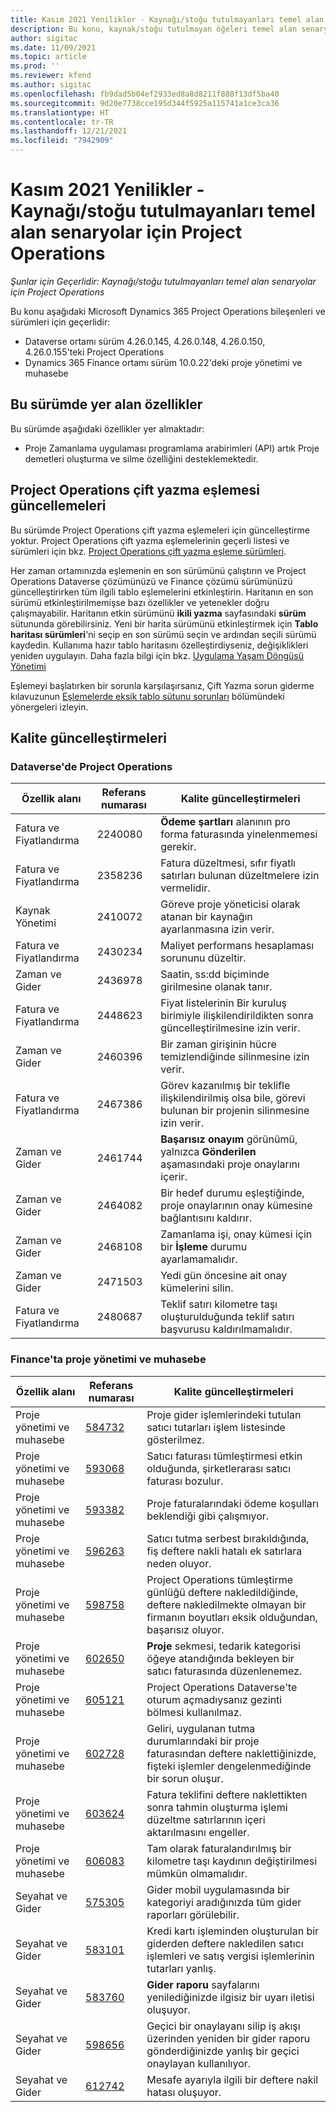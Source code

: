 ```yaml
---
title: Kasım 2021 Yenilikler - Kaynağı/stoğu tutulmayanları temel alan senaryolar için Project Operations
description: Bu konu, kaynak/stoğu tutulmayan öğeleri temel alan senaryolar için Project Operations Kasım 2021 sürümünde yer alan kalite güncelleştirmeleri hakkında bilgi sağlar.
author: sigitac
ms.date: 11/09/2021
ms.topic: article
ms.prod: ''
ms.reviewer: kfend
ms.author: sigitac
ms.openlocfilehash: fb9dad5b04ef2933ed8a8d8211f888f13df5ba40
ms.sourcegitcommit: 9d20e7738cce195d344f5925a115741a1ce3ca36
ms.translationtype: HT
ms.contentlocale: tr-TR
ms.lasthandoff: 12/21/2021
ms.locfileid: "7942909"
---
```

# <a name="whats-new-november-2021---project-operations-for-resourcenon-stocked-based-scenarios"></a>Kasım 2021 Yenilikler - Kaynağı/stoğu tutulmayanları temel alan senaryolar için Project Operations

*Şunlar için Geçerlidir: Kaynağı/stoğu tutulmayanları temel alan senaryolar için Project Operations*

Bu konu aşağıdaki Microsoft Dynamics 365 Project Operations bileşenleri ve sürümleri için geçerlidir:

- Dataverse ortamı sürüm 4.26.0.145, 4.26.0.148, 4.26.0.150, 4.26.0.155'teki Project Operations
- Dynamics 365 Finance ortamı sürüm 10.0.22'deki proje yönetimi ve muhasebe

## <a name="features-included-in-this-release"></a>Bu sürümde yer alan özellikler

Bu sürümde aşağıdaki özellikler yer almaktadır:

- Proje Zamanlama uygulaması programlama arabirimleri (API) artık Proje demetleri oluşturma ve silme özelliğini desteklemektedir.

## <a name="project-operations-dual-write-maps-updates"></a>Project Operations çift yazma eşlemesi güncellemeleri

Bu sürümde Project Operations çift yazma eşlemeleri için güncelleştirme yoktur. Project Operations çift yazma eşlemelerinin geçerli listesi ve sürümleri için bkz. [Project Operations çift yazma eşleme sürümleri](/dynamics365/project-operations/environment/resource-dual-write-maps).

Her zaman ortamınızda eşlemenin en son sürümünü çalıştırın ve Project Operations Dataverse çözümünüzü ve Finance çözümü sürümünüzü güncelleştirirken tüm ilgili tablo eşlemelerini etkinleştirin. Haritanın en son sürümü etkinleştirilmemişse bazı özellikler ve yetenekler doğru çalışmayabilir. Haritanın etkin sürümünü **ikili yazma** sayfasındaki **sürüm** sütununda görebilirsiniz. Yeni bir harita sürümünü etkinleştirmek için **Tablo haritası sürümleri**'ni seçip en son sürümü seçin ve ardından seçili sürümü kaydedin. Kullanıma hazır tablo haritasını özelleştirdiyseniz, değişiklikleri yeniden uygulayın. Daha fazla bilgi için bkz. [Uygulama Yaşam Döngüsü Yönetimi](/dynamics365/fin-ops-core/dev-itpro/data-entities/dual-write/app-lifecycle-management)

Eşlemeyi başlatırken bir sorunla karşılaşırsanız, Çift Yazma sorun giderme kılavuzunun [Eşlemelerde eksik tablo sütunu sorunları](/dynamics365/fin-ops-core/dev-itpro/data-entities/dual-write/dual-write-troubleshooting-finops-upgrades#missing-table-columns-issue-on-maps) bölümündeki yönergeleri izleyin.

## <a name="quality-updates"></a>Kalite güncelleştirmeleri

### <a name="project-operations-in-dataverse"></a>Dataverse'de Project Operations

| Özellik alanı | Referans numarası | Kalite güncelleştirmeleri |
| --- | --- | --- |
| Fatura ve Fiyatlandırma | 2240080 | **Ödeme şartları** alanının pro forma faturasında yinelenmemesi gerekir. |
| Fatura ve Fiyatlandırma | 2358236 | Fatura düzeltmesi, sıfır fiyatlı satırları bulunan düzeltmelere izin vermelidir. |
| Kaynak Yönetimi | 2410072 | Göreve proje yöneticisi olarak atanan bir kaynağın ayarlanmasına izin verir. |
| Fatura ve Fiyatlandırma | 2430234 | Maliyet performans hesaplaması sorununu düzeltir. |
| Zaman ve Gider | 2436978 | Saatin, ss:dd biçiminde girilmesine olanak tanır. |
| Fatura ve Fiyatlandırma | 2448623 | Fiyat listelerinin Bir kuruluş birimiyle ilişkilendirildikten sonra güncelleştirilmesine izin verir. |
| Zaman ve Gider | 2460396 | Bir zaman girişinin hücre temizlendiğinde silinmesine izin verir. |
| Fatura ve Fiyatlandırma | 2467386 | Görev kazanılmış bir teklifle ilişkilendirilmiş olsa bile, görevi bulunan bir projenin silinmesine izin verir. |
| Zaman ve Gider | 2461744 | **Başarısız onayım** görünümü, yalnızca **Gönderilen** aşamasındaki proje onaylarını içerir. |
| Zaman ve Gider | 2464082 | Bir hedef durumu eşleştiğinde, proje onaylarının onay kümesine bağlantısını kaldırır. |
| Zaman ve Gider | 2468108 | Zamanlama işi, onay kümesi için bir **İşleme** durumu ayarlamamalıdır. |
| Zaman ve Gider | 2471503 | Yedi gün öncesine ait onay kümelerini silin. |
| Fatura ve Fiyatlandırma | 2480687 | Teklif satırı kilometre taşı oluşturulduğunda teklif satırı başvurusu kaldırılmamalıdır. |

### <a name="project-management-and-accounting-in-finance"></a>Finance'ta proje yönetimi ve muhasebe

| Özellik alanı | Referans numarası | Kalite güncelleştirmeleri |
| --- | --- | --- |
| Proje yönetimi ve muhasebe | [584732](https://fix.lcs.dynamics.com/Issue/Details/?bugId=584732) | Proje gider işlemlerindeki tutulan satıcı tutarları işlem listesinde gösterilmez. |
| Proje yönetimi ve muhasebe | [593068](https://fix.lcs.dynamics.com/Issue/Details/?bugId=593068) | Satıcı faturası tümleştirmesi etkin olduğunda, şirketlerarası satıcı faturası bozulur. |
| Proje yönetimi ve muhasebe | [593382](https://fix.lcs.dynamics.com/Issue/Details/?bugId=593382) | Proje faturalarındaki ödeme koşulları beklendiği gibi çalışmıyor. |
| Proje yönetimi ve muhasebe | [596263](https://fix.lcs.dynamics.com/Issue/Details/?bugId=596263) | Satıcı tutma serbest bırakıldığında, fiş deftere nakli hatalı ek satırlara neden oluyor. |
| Proje yönetimi ve muhasebe | [598758](https://fix.lcs.dynamics.com/Issue/Details/?bugId=598758) | Project Operations tümleştirme günlüğü deftere nakledildiğinde, deftere nakledilmekte olmayan bir firmanın boyutları eksik olduğundan, başarısız oluyor. |
| Proje yönetimi ve muhasebe | [602650](https://fix.lcs.dynamics.com/Issue/Details/?bugId=602650) | **Proje** sekmesi, tedarik kategorisi öğeye atandığında bekleyen bir satıcı faturasında düzenlenemez. |
| Proje yönetimi ve muhasebe | [605121](https://fix.lcs.dynamics.com/Issue/Details/?bugId=605121) | Project Operations Dataverse'te oturum açmadıysanız gezinti bölmesi kullanılmaz. |
| Proje yönetimi ve muhasebe | [602728](https://fix.lcs.dynamics.com/Issue/Details/?bugId=602728) | Geliri, uygulanan tutma durumlarındaki bir proje faturasından deftere naklettiğinizde, fişteki işlemler dengelenmediğinde bir sorun oluşur. |
| Proje yönetimi ve muhasebe | [603624](https://fix.lcs.dynamics.com/Issue/Details/?bugId=603624) | Fatura teklifini deftere naklettikten sonra tahmin oluşturma işlemi düzeltme satırlarının içeri aktarılmasını engeller. |
| Proje yönetimi ve muhasebe | [606083](https://fix.lcs.dynamics.com/Issue/Details/?bugId=606083) | Tam olarak faturalandırılmış bir kilometre taşı kaydının değiştirilmesi mümkün olmamalıdır. |
| Seyahat ve Gider | [575305](https://fix.lcs.dynamics.com/Issue/Details/?bugId=575305) | Gider mobil uygulamasında bir kategoriyi aradığınızda tüm gider raporları görülebilir. |
| Seyahat ve Gider | [583101](https://fix.lcs.dynamics.com/Issue/Details/?bugId=583101) | Kredi kartı işleminden oluşturulan bir giderden deftere nakledilen satıcı işlemleri ve satış vergisi işlemlerinin tutarları yanlış. |
| Seyahat ve Gider | [583760](https://fix.lcs.dynamics.com/Issue/Details/?bugId=583760) | **Gider raporu** sayfalarını yenilediğinizde ilgisiz bir uyarı iletisi oluşuyor. |
| Seyahat ve Gider | [598656](https://fix.lcs.dynamics.com/Issue/Details/?bugId=598656) | Geçici bir onaylayanı silip iş akışı üzerinden yeniden bir gider raporu gönderdiğinizde yanlış bir geçici onaylayan kullanılıyor. |
| Seyahat ve Gider | [612742](https://fix.lcs.dynamics.com/Issue/Details/?bugId=612742) | Mesafe ayarıyla ilgili bir deftere nakil hatası oluşuyor. |
